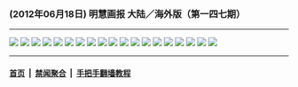 ### (2012年06月18日) 明慧画报 大陆／海外版（第一四七期） 

---

<img src="http://qikan.minghui.org/mhqkpage/qikanimage/2012/06/18/mhhb-147-china-read-online1.png"/> 

<img src="http://qikan.minghui.org/mhqkpage/qikanimage/2012/06/18/mhhb-147-china-read-online2.png"/> 

<img src="http://qikan.minghui.org/mhqkpage/qikanimage/2012/06/18/mhhb-147-china-read-online3.png"/> 

<img src="http://qikan.minghui.org/mhqkpage/qikanimage/2012/06/18/mhhb-147-china-read-online4.png"/> 

<img src="http://qikan.minghui.org/mhqkpage/qikanimage/2012/06/18/mhhb-147-china-read-online5.png"/> 

<img src="http://qikan.minghui.org/mhqkpage/qikanimage/2012/06/18/mhhb-147-china-read-online6.png"/> 

<img src="http://qikan.minghui.org/mhqkpage/qikanimage/2012/06/18/mhhb-147-china-read-online7.png"/> 

<img src="http://qikan.minghui.org/mhqkpage/qikanimage/2012/06/18/mhhb-147-china-read-online8.png"/> 

<img src="http://qikan.minghui.org/mhqkpage/qikanimage/2012/06/18/mhhb-147-china-read-online9.png"/> 

<img src="http://qikan.minghui.org/mhqkpage/qikanimage/2012/06/18/mhhb-147-china-read-online10.png"/> 

<img src="http://qikan.minghui.org/mhqkpage/qikanimage/2012/06/18/mhhb-147-china-read-online11.png"/> 

<img src="http://qikan.minghui.org/mhqkpage/qikanimage/2012/06/18/mhhb-147-china-read-online12.png"/> 

<img src="http://qikan.minghui.org/mhqkpage/qikanimage/2012/06/18/mhhb-147-china-read-online13.png"/> 

<img src="http://qikan.minghui.org/mhqkpage/qikanimage/2012/06/18/mhhb-147-china-read-online14.png"/> 

<img src="http://qikan.minghui.org/mhqkpage/qikanimage/2012/06/18/mhhb-147-china-read-online15.png"/> 

<img src="http://qikan.minghui.org/mhqkpage/qikanimage/2012/06/18/mhhb-147-china-read-online16.png"/> 

<img src="http://qikan.minghui.org/mhqkpage/qikanimage/2012/06/18/mhhb-147-china-read-online17.png"/> 

<img src="http://qikan.minghui.org/mhqkpage/qikanimage/2012/06/18/mhhb-147-china-read-online18.png"/> 

<img src="http://qikan.minghui.org/mhqkpage/qikanimage/2012/06/18/mhhb-147-china-read-online19.png"/> 



---

#### [首页](../../../..) &nbsp;|&nbsp; [禁闻聚合](https://github.com/gfw-breaker/banned-news) &nbsp;|&nbsp; [手把手翻墙教程](https://github.com/gfw-breaker/guides) 
